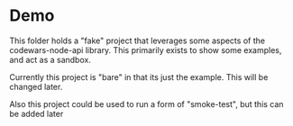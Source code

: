 # Demo

This folder holds a "fake" project that leverages some aspects of the codewars-node-api library.
This primarily exists to show some examples, and act as a sandbox.

Currently this project is "bare" in that its just the example. This will be changed later.

Also this project could be used to run a form of "smoke-test", but this can be added later
